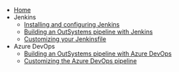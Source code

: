 * [Home](Home)
* Jenkins
  * [Installing and configuring Jenkins](Installing-and-configuring-Jenkins)
  * [Building an OutSystems pipeline with Jenkins](Building-an-OutSystems-pipeline-with-Jenkins)
  * [Customizing your Jenkinsfile](Customizing-your-Jenkinsfile)
* Azure DevOps
  * [Building an OutSystems pipeline with Azure DevOps](Building-an-OutSystems-pipeline-with-Azure-DevOps)
  * [Customizing the Azure DevOps pipeline](Customizing-the-Azure-DevOps-pipeline)
